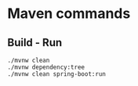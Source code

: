 # Maven commands
## Build - Run
```shell
./mvnw clean
./mvnw dependency:tree
./mvnw clean spring-boot:run

```